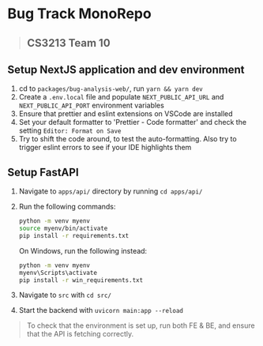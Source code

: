 # Bug Track MonoRepo

> ## CS3213 Team 10

## Setup NextJS application and dev environment

1. cd to `packages/bug-analysis-web/`, run `yarn && yarn dev`
1. Create a `.env.local` file and populate `NEXT_PUBLIC_API_URL` and `NEXT_PUBLIC_API_PORT` environment variables
1. Ensure that prettier and eslint extensions on VSCode are installed
1. Set your default formatter to 'Prettier - Code formatter' and check the setting `Editor: Format on Save`
1. Try to shift the code around, to test the auto-formatting. Also try to trigger eslint errors to see if your IDE highlights them

## Setup FastAPI

1. Navigate to `apps/api/` directory by running `cd apps/api/`
1. Run the following commands:

   ```bash
   python -m venv myenv
   source myenv/bin/activate
   pip install -r requirements.txt
   ```

   On Windows, run the following instead:

   ```bash
   python -m venv myenv
   myenv\Scripts\activate
   pip install -r win_requirements.txt
   ```

1. Navigate to `src` with `cd src/`
1. Start the backend with `uvicorn main:app --reload`

> To check that the environment is set up, run both FE & BE, and ensure that the API is fetching correctly.
